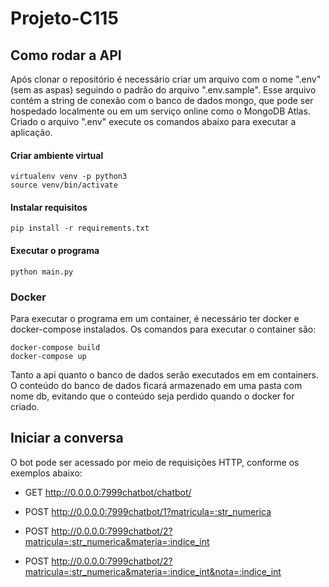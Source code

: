 # Projeto-C115

## Como rodar a API

Após clonar o repositório é necessário criar um arquivo com o nome ".env" (sem as aspas) seguindo o padrão do arquivo ".env.sample". Esse arquivo contém a string de conexão com o banco de dados mongo, que pode ser hospedado localmente ou em um serviço online como o MongoDB Atlas.
Criado o arquivo ".env" execute os comandos abaixo para executar a aplicação.
#### Criar ambiente virtual
```
virtualenv venv -p python3
source venv/bin/activate
```

#### Instalar requisitos
```
pip install -r requirements.txt
```

#### Executar o programa
```
python main.py
```

### Docker
Para executar o programa em um container, é necessário ter docker e docker-compose instalados. Os comandos para executar o container são:  
```
docker-compose build
docker-compose up
```

Tanto a api quanto o banco de dados serão executados em em containers.
O conteúdo do banco de dados ficará armazenado em uma pasta com nome db, evitando que o conteúdo seja perdido quando o docker for criado.

## Iniciar a conversa
O bot pode ser acessado por meio de requisições HTTP, conforme os exemplos abaixo:

- GET   <http://0.0.0.0:7999chatbot/chatbot/>

- POST  <http://0.0.0.0:7999chatbot/1?matricula=:str_numerica>

- POST  <http://0.0.0.0:7999chatbot/2?matricula=:str_numerica&materia=:indice_int>

- POST  <http://0.0.0.0:7999chatbot/2?matricula=:str_numerica&materia=:indice_int&nota=:indice_int>